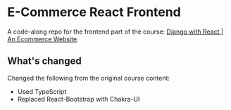 # E-Commerce React Frontend

A code-along repo for the frontend part of the course: [Django with React | An Ecommerce Website](https://www.udemy.com/course/django-with-react-an-ecommerce-website/).

## What's changed

Changed the following from the original course content:

- Used TypeScript
- Replaced React-Bootstrap with Chakra-UI
